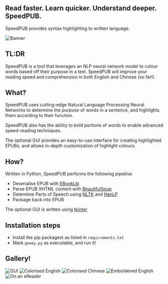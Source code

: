 ## Read faster. Learn quicker. Understand deeper. SpeedPUB. 
SpeedPUB provides syntax highlighting to written language. 

![Banner](./marketing/banner.png)

## TL:DR
SpeedPUB is a tool that leverages an NLP neural network model to colour words based off their purpose in a text. SpeedPUB will improve your reading speed and comprehension in both English and Chinese (so far!).

## What?
SpeedPUB uses cutting-edge Natural Language Processing Neural Networks to determine the _purpose_ of words in a sentence, and highlights them according to their function. 

SpeedPUB also has the ability to *bold* portions of words to enable advanced speed-reading techniques.

The optional GUI provides an easy-to-use interface for creating highlighted EPUBs, and allows in-depth customization of highlight colours.

## How?
Written in Python, SpeedPUB performs the following pipeline:
- Deserialise EPUB with [EBookLib](https://pypi.org/project/EbookLib/)
- Parse EPUB XHTML content with [BeautifulSoup](https://pypi.org/project/beautifulsoup4/)
- Determine Parts of Speech using [NLTK](https://www.nltk.org/) and [HanLP](https://hanlp.hankcs.com/docs/index.html)
- Package back into EPUB

The optional GUI is written using [tkinter](https://docs.python.org/3/library/tkinter.html)

## Installation steps
- Install the pip packagest as listed in `requirements.txt`
- Mark `gooey.py` as executable, and run it!

## Gallery!
![GUI](./marketing/gui.png)
![Colorised English](./marketing/en_color.png)
![Colorised Chinese](./marketing/zh_color.png)
![Emboldened English](./marketing/en_bold.png)
![On an eReader](./marketing/ereader.jpg)
